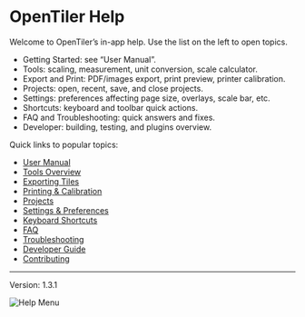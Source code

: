 # OpenTiler Help

Welcome to OpenTiler’s in-app help. Use the list on the left to open topics.

- Getting Started: see “User Manual”.
- Tools: scaling, measurement, unit conversion, scale calculator.
- Export and Print: PDF/images export, print preview, printer calibration.
- Projects: open, recent, save, and close projects.
- Settings: preferences affecting page size, overlays, scale bar, etc.
- Shortcuts: keyboard and toolbar quick actions.
- FAQ and Troubleshooting: quick answers and fixes.
- Developer: building, testing, and plugins overview.

Quick links to popular topics:
- [User Manual](user_manual.md)
- [Tools Overview](tools.md)
- [Exporting Tiles](exporting.md)
- [Printing & Calibration](printing_and_calibration.md)
- [Projects](projects.md)
- [Settings & Preferences](settings.md)
- [Keyboard Shortcuts](shortcuts.md)
- [FAQ](faq.md)
- [Troubleshooting](troubleshooting.md)
- [Developer Guide](developer.md)
- [Contributing](contributing.md)

---

Version: 1.3.1

![Help Menu](../docs/images/17-help-menu.png)
